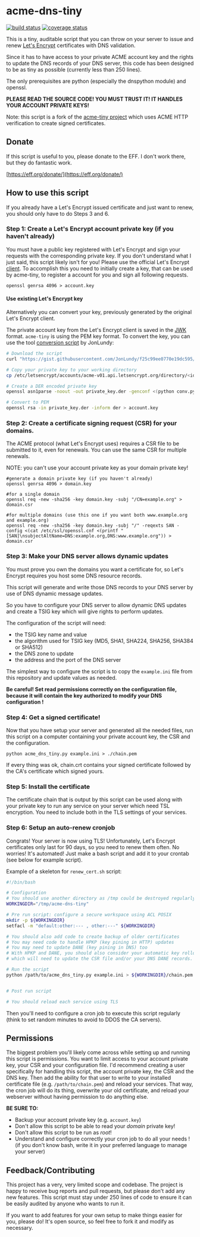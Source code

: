 # acme-dns-tiny

[![build status](https://projects.adorsaz.ch/adrien/acme-dns-tiny/badges/master/build.svg)](https://projects.adorsaz.ch/adrien/acme-dns-tiny/commits/master)
[![coverage status](https://projects.adorsaz.ch/adrien/acme-dns-tiny/badges/master/coverage.svg)](https://projects.adorsaz.ch/adrien/acme-dns-tiny/commits/master)

This is a tiny, auditable script that you can throw on your server to issue
and renew [Let's Encrypt](https://letsencrypt.org/) certificates with DNS
validation.

Since it has to have access to your private ACME account key and the
rights to update the DNS records of your DNS server, this code has been designed
to be as tiny as possible (currently less than 250 lines).

The only prerequisites are python (especially the dnspython module) and openssl.

**PLEASE READ THE SOURCE CODE! YOU MUST TRUST IT! IT HANDLES YOUR ACCOUNT PRIVATE KEYS!**

Note: this script is a fork of the [acme-tiny project](https://github.com/diafygi/acme-tiny)
which uses ACME HTTP verification to create signed certificates.

## Donate

If this script is useful to you, please donate to the EFF. I don't work there,
but they do fantastic work.

[https://eff.org/donate/](https://eff.org/donate/)

## How to use this script

If you already have a Let's Encrypt issued certificate and just want to renew,
you should only have to do Steps 3 and 6.

### Step 1: Create a Let's Encrypt account private key (if you haven't already)

You must have a public key registered with Let's Encrypt and sign your requests
with the corresponding private key. If you don't understand what I just said,
this script likely isn't for you! Please use the official Let's Encrypt
[client](https://github.com/letsencrypt/letsencrypt).
To accomplish this you need to initially create a key, that can be used by
acme-tiny, to register a account for you and sign all following requests.

```
openssl genrsa 4096 > account.key
```

#### Use existing Let's Encrypt key

Alternatively you can convert your key, previously generated by the original
Let's Encrypt client.

The private account key from the Let's Encrypt client is saved in the
[JWK](https://tools.ietf.org/html/rfc7517) format. `acme-tiny` is using the PEM
key format. To convert the key, you can use the tool
[conversion script](https://gist.github.com/JonLundy/f25c99ee0770e19dc595)
by JonLundy:

```sh
# Download the script
curl "https://gist.githubusercontent.com/JonLundy/f25c99ee0770e19dc595/raw/6035c1c8938fae85810de6aad1ecf6e2db663e26/conv.py" > conv.py

# Copy your private key to your working directory
cp /etc/letsencrypt/accounts/acme-v01.api.letsencrypt.org/directory/<id>/private_key.json private_key.json

# Create a DER encoded private key
openssl asn1parse -noout -out private_key.der -genconf <(python conv.py private_key.json)

# Convert to PEM
openssl rsa -in private_key.der -inform der > account.key
```

### Step 2: Create a certificate signing request (CSR) for your domains.

The ACME protocol (what Let's Encrypt uses) requires a CSR file to be submitted
to it, even for renewals. You can use the same CSR for multiple renewals.

NOTE: you can't use your account private key as your domain private key!

```
#generate a domain private key (if you haven't already)
openssl genrsa 4096 > domain.key
```

```
#for a single domain
openssl req -new -sha256 -key domain.key -subj "/CN=example.org" > domain.csr

#for multiple domains (use this one if you want both www.example.org and example.org)
openssl req -new -sha256 -key domain.key -subj "/" -reqexts SAN -config <(cat /etc/ssl/openssl.cnf <(printf "[SAN]\nsubjectAltName=DNS:example.org,DNS:www.example.org")) > domain.csr
```

### Step 3: Make your DNS server allows dynamic updates

You must prove you own the domains you want a certificate for, so Let's Encrypt
requires you host some DNS resource records.

This script will generate and write those DNS records to your DNS server by
use of DNS dynamic message updates.

So you have to configure your DNS server to allow dynamic DNS
updates and create a TSIG key which will give rights to perform updates.

The configuration of the script will need:
* the TSIG key name and value
* the algorithm used for TSIG key (MD5, SHA1, SHA224, SHA256, SHA384 or SHA512)
* the DNS zone to update
* the address and the port of the DNS server

The simplest way to configure the script is to copy the `example.ini` file
from this repository and update values as needed.

**Be careful! Set read permissions correctly on the configuration file, because
it will contain the key authorized to modify your DNS configuration !**

### Step 4: Get a signed certificate!

Now that you have setup your server and generated all the needed files, run this
script on a computer containing your private account key, the CSR and the configuration.

```
python acme_dns_tiny.py example.ini > ./chain.pem
```

If every thing was ok, chain.crt contains your signed certificate followed by the
CA's certificate which signed yours.

### Step 5: Install the certificate

The certificate chain that is output by this script can be used along
with your private key to run any service on your server which need TSL encryption.
You need to include both in the TLS settings of your services.

### Step 6: Setup an auto-renew cronjob

Congrats! Your server is now using TLS! Unfortunately, Let's Encrypt
certificates only last for 90 days, so you need to renew them often. No worries!
It's automated! Just make a bash script and add it to your crontab (see below
for example script).

Example of a skeleton for `renew_cert.sh` script:
```sh
#!/bin/bash

# Configuration
# You should use another directory as /tmp could be destroyed regularly
WORKINGDIR="/tmp/acme-dns-tiny"

# Pre run script: configure a secure workspace using ACL POSIX
mkdir -p ${WORKINGDIR}
setfacl -m "default:other:--- , other:---" ${WORKINGDIR}

# You should also add code to create backup of older certificates
# You may need code to handle HPKP (key pining in HTTP) updates
# You may need to update DANE (key pining in DNS) too
# With HPKP and DANE, you should also consider your automatic key rollover
# which will need to update the CSR file and/or your DNS DANE records.

# Run the script
python /path/to/acme_dns_tiny.py example.ini > ${WORKINGDIR}/chain.pem || exit


# Post run script

# You should reload each service using TLS
```

Then you'll need to configure a cron job to execute this script regularly (think
to set random minutes to avoid to DDOS the CA servers).

## Permissions

The biggest problem you'll likely come across while setting up and running this
script is permissions. You want to limit access to your account private key, your
CSR and your configuration file. I'd recommend creating a user
specifically for handling this script, the account private key, the CSR and
the DNS key. Then add the ability for that user to write to your installed
certificate file (e.g. `/path/to/chain.pem`) and reload your services. That
way, the cron job will do its thing, overwrite your old certificate, and
reload your webserver without having permission to do anything else.

**BE SURE TO:**
* Backup your account private key (e.g. `account.key`)
* Don't allow this script to be able to read your *domain* private key!
* Don't allow this script to be run as *root*!
* Understand and configure correctly your cron job to do all your needs !
(if you don't know bash, write it in your preferred language to manage your
server)

## Feedback/Contributing

This project has a very, very limited scope and codebase. The project is happy
to receive bug reports and pull requests, but please don't add any new features.
This script must stay under 250 lines of code to ensure it can be easily audited
by anyone who wants to run it.

If you want to add features for your own setup to make things easier for you,
please do! It's open source, so feel free to fork it and modify as necessary.
